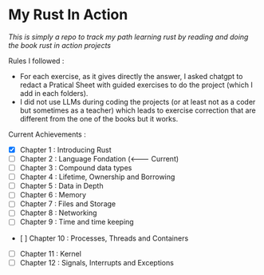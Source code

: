 # My Rust In Action

*This is simply a repo to track my path learning rust by reading and doing the book rust in action projects*

Rules I followed :

* For each exercise, as it gives directly the answer, I asked chatgpt to redact a Pratical Sheet with guided exercises to do the project (which I add in each folders).
* I did not use LLMs during coding the projects (or at least not as a coder but sometimes as a teacher) which leads to exercise correction that are different from the one of the books but it works.

Current Achievements :
- [x] Chapter 1 : Introducing Rust
- [ ] Chapter 2 : Language Fondation (<--- Current)
- [ ] Chapter 3 : Compound data types
- [ ] Chapter 4 : Lifetime, Ownership and Borrowing
- [ ] Chapter 5 : Data in Depth
- [ ] Chapter 6 : Memory
- [ ] Chapter 7 : Files and Storage
- [ ] Chapter 8 : Networking
- [ ] Chapter 9 : Time and time keeping
- [ ] Chapter 10 : Processes, Threads and Containers
- [ ] Chapter 11 : Kernel
- [ ] Chapter 12 : Signals, Interrupts and Exceptions
